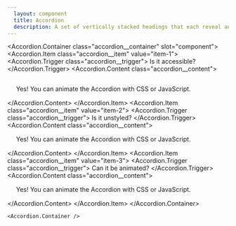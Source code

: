 ```yaml
---
  layout: component
  title: Accordion
  description: A set of vertically stacked headings that each reveal an associated section of content.
---
```


<script>
    import {slide} from 'svelte/transition';

    import Accordion from '$lib/components/Accordion';
</script>

<style global>
.accordion__container {
    width: 300px;
    background-color: #3b4252;
    box-shadow: 0 2px 10px #2e344077;
  }
.accordion__item {
  overflow: hidden;
  margin-top: 1px;
}

.accordion__item:first-child {
  margin-top: 0;
}

.accordion__item:focus-within {
  position: relative;
  z-index: 1;
}

.accordion__trigger {
  width: 100%;
  font-family: inherit;
  background-color: transparent;
  padding: 0 20px;
  height: 45px;
  flex: 1;
  display: flex;
  align-items: center;
  justify-content: space-between;
  font-size: 15px;
  line-height: 1;
  color: #eceff4;
  box-shadow: 0 1px 0 pink;
  background-color: #4c566a;
}

.accordion__trigger[aria-expanded="true"] {
  font-weight: bold;
  color: #88c0d0;
}

.accordion__trigger:hover {
  background-color: #88c0d0;
  color: #4c566a;
}

.accordion__content {
  overflow: hidden;
  font-size: 15px;
  color: #eceff4;
  background-color: #3b4252;
}
.accordion__content__text {
  padding: 15px 20px;
}
</style>

<!--code start-->
<Accordion.Container class="accordion__container" slot="component">
  <Accordion.Item class="accordion__item" value="item-1">
    <Accordion.Trigger class="accordion__trigger">
      Is it accessible?
    </Accordion.Trigger>
    <Accordion.Content class="accordion__content">
      <div class="accordion__content__text" transition:slide>
        Yes! You can animate the Accordion with CSS or JavaScript.
      </div>
    </Accordion.Content>
  </Accordion.Item>
  <Accordion.Item class="accordion__item" value="item-2">
    <Accordion.Trigger class="accordion__trigger">
      Is it unstyled?
    </Accordion.Trigger>
    <Accordion.Content class="accordion__content">
      <div class="accordion__content__text" transition:slide>
        Yes! You can animate the Accordion with CSS or JavaScript.
      </div>
    </Accordion.Content>
  </Accordion.Item>
  <Accordion.Item class="accordion__item" value="item-3">
    <Accordion.Trigger class="accordion__trigger">
      Can it be animated?
    </Accordion.Trigger>
    <Accordion.Content class="accordion__content">
      <div class="accordion__content__text" transition:slide>
        Yes! You can animate the Accordion with CSS or JavaScript.
      </div>
    </Accordion.Content>
  </Accordion.Item>
</Accordion.Container>
<!--code end-->

```svelte
<Accordion.Container />
```
